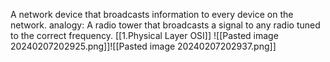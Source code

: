 A network device that broadcasts information to every device on the network.
analogy: A radio tower that broadcasts a signal to any radio tuned to the correct frequency.
[[1.Physical Layer OSI]]
![[Pasted image 20240207202925.png]]![[Pasted image 20240207202937.png]]